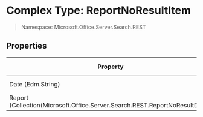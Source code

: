 # Complex Type: ReportNoResultItem

> Namespace: Microsoft.Office.Server.Search.REST

## Properties

Property | SPO | SP 2019 | SP 2016 | SP 2013
----------|:---:|:-------:|:-------:|:-------:
Date (Edm.String) | ✅ (❌) | ❌ | ❌ | ❌
Report (Collection(Microsoft.Office.Server.Search.REST.ReportNoResultData)) | ✅ (❌) | ❌ | ❌ | ❌